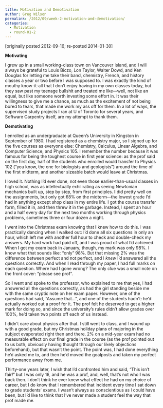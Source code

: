 ```yaml
---
title: Motivation and Demotivation
author: Greg Wilson
permalink: /2012/09/week-2-motivation-and-demotivation/
categories:
  - Motivation
  - round-01-2
---
```

[originally posted 2012-09-16; re-posted 2014-01-30]

**Motivating**

I grew up in a small working-class town on Vancouver Island, and I will always be grateful to Louis Biczo, Lon Taylor, Walter Dowd, and Ken Douglas for letting me take their band, chemistry, French, and history classes a year or two before I was supposed to. I was exactly the kind of mouthy know-it-all that I don&#8217;t enjoy having in my own classes today, but they saw past my teenage bullshit and treated me like—well, not like an equal, but like someone worth investing some effort in. It was their willingness to give me a chance, as much as the excitement of not being bored to tears, that made me work my ass off for them. In a lot of ways, the supervised study projects I ran at U of Toronto for several years, and Software Carpentry itself, are my attempt to thank them.

**Demotivating**

I enrolled as an undergraduate at Queen&#8217;s University in Kingston in September of 1980. I had registered as a chemistry major, so I signed up for the five courses as everyone else: Chemistry, Calculus, Linear Algebra, and Computer Science, and Physics 105. I remember the number because it was famous for being the toughest course in first year science: as the prof said on the first day, half of the students who enrolled would transfer to Physics 102 (&#8220;you know, the one for biologists and geologists&#8221;) around the time of the first midterm, and another sizeable batch would leave at Christmas.

I loved it. Nothing I&#8217;d ever done, not even those earlier-than-usual classes in high school, was as intellectually exhilirating as seeing Newtonian mechanics built up, step by step, from first principles. I did pretty well on the assignments, but only got 68% on the midterm—the lowest grade I&#8217;d had in anything except shop class in my entire life. I got the course transfer form, filled it in, and then threw it in the garbage. Instead, I spent an hour and a half every day for the next two months working through physics problems, sometimes three or four dozen a night.

I went into the Christmas exam knowing that I knew how to do this. I was practically dancing when I walked out: I&#8217;d done all six questions in only an hour, which left me with another full hour to check and double-check my answers. My hard work had paid off, and I was proud of what I&#8217;d achieved. When I got my exam back in January, though, my mark was only 98%. I know what that sounds like: &#8220;only&#8221; 98%. But that missing 2% was the difference between perfect and not perfect, and I *knew* I&#8217;d answered all the questions correctly. And when I read through my paper, I had full marks on each question. Where had I gone wrong? The only clue was a small note on the front cover: &#8220;please see prof&#8221;.

So I went and spoke to the professor, who explained to me that yes, I had answered all the questions correctly, as had the girl standing beside me with the same cryptic note on her exam paper. However, one of the questions had said, &#8220;Assume that&#8230;&#8221;, and one of the students hadn&#8217;t: he&#8217;d actually worked out a proof for it. The prof felt he deserved to get a higher mark for doing so, and since the university&#8217;s rules didn&#8217;t allow grades over 100%, he&#8217;d taken two points off each of us instead.

I didn&#8217;t care about physics after that. I still went to class, and I wound up with a good grade, but my Christmas holiday plans of majoring in the subject evaporated right then and there. 2% on a mid-year exam had no measurable effect on our final grade in the course (as the prof pointed out to us both, obviously having thought through our likely objections beforehand), but that wasn&#8217;t the point. The point was, I had done everything he&#8217;d asked me to, and then he&#8217;d moved the goalposts and taken my perfect performance away from me.

Thirty-one years later, I wish that I&#8217;d confronted him and said, &#8220;This isn&#8217;t fair!&#8221; but I was only 18, and he was a prof, and, well, that&#8217;s not who I was back then. I don&#8217;t think he ever knew what effect he had on my choice of career, but I do know that I remembered that incident every time I sat down to grade students&#8217; exams. I wasn&#8217;t always as conscientious as I could have been, but I&#8217;d like to think that I&#8217;ve never made a student feel the way that prof made me.
